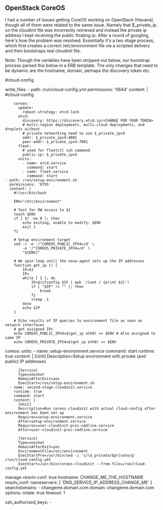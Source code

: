 ## OpenStack CoreOS

I had a number of issues getting CoreOS working on OpenStack (Havana), though all of them were related to the same issue. Namely that $_private_ip on the cloudinit file was incorrectly retrieved and instead the private ip address I kept receiving the public floating ip. After a round of googling, here's how the problem was resolved. Essentially it's a two stage process, which first creates a correct /etc/environment file via a scripted delivery and then bootstraps real cloudinit file.


Note: Though the variables have been stripped out below, our bootstrap process parsed this below in a ERB template. The only changes that need to be dynamic are the hostname, domain, perhaps the discovery token etc.

  #cloud-config

  write_files:
    - path: /run/cloud-config.yml
      permissions: '0644'
      content: |
        #cloud-config

        coreos:
          update:
            reboot-strategy: etcd-lock
          etcd:
            discovery: https://discovery.etcd.io/<CHANGE FOR YOUR TOKEN>
            # multi-region deployments, multi-cloud deployments, and droplets without
            # private networking need to use $_private_ipv4
            addr: $_private_ipv4:4001
            peer-addr: $_private_ipv4:7001
          fleet:
            # used for fleetctl ssh command
            public-ip: $_private_ipv4
          units:
            - name: etcd.service
              command: start
            - name: fleet.service
              command: start
    - path: /run/setup-environment.sh
      permissions: '0755'
      content: |
        #!/usr/bin/bash

        ENV="/etc/environment"

        # Test for RW access to $1
        touch $ENV
        if [ $? -ne 0 ]; then
            echo exiting, unable to modify: $ENV
            exit 1
        fi

        # Setup environment target
        sed -i -e '/^COREOS_PUBLIC_IPV4=/d' \
            -e '/^COREOS_PRIVATE_IPV4=/d' \
            "${ENV}"

        # We spin loop until the nova-agent sets up the IP addresses
        function get_ip () {
            IF=$1
            IP=
            while [ 1 ]; do
                IP=$(ifconfig $IF | awk '/inet / {print $2}')
                if [ "$IP" != "" ]; then
                    break
                fi
                sleep .1
            done
            echo $IP
        }

        # Echo results of IP queries to environment file as soon as network interfaces
        # get assigned IPs
        echo COREOS_PUBLIC_IPV4=$(get_ip eth0) >> $ENV # Also assigned to same IP
        echo COREOS_PRIVATE_IPV4=$(get_ip eth0) >> $ENV
  coreos:
    units:
      - name: setup-environment.service
        command: start
        runtime: true
        content: |
          [Unit]
          Description=Setup environment with private (and public) IP addresses

          [Service]
          Type=oneshot
          RemainAfterExit=yes
          ExecStart=/run/setup-environment.sh
      - name: second-stage-cloudinit.service
        runtime: true
        command: start
        content: |
          [Unit]
          Description=Run coreos-cloudinit with actual cloud-config after environment has been set up
          Requires=setup-environment.service
          After=setup-environment.service
          Requires=user-cloudinit-proc-cmdline.service
          After=user-cloudinit-proc-cmdline.service

          [Service]
          Type=oneshot
          RemainAfterExit=yes
          EnvironmentFile=/etc/environment
          ExecStartPre=/usr/bin/sed -i 's/\$_private/$private/g' /run/cloud-config.yml
          ExecStart=/usr/bin/coreos-cloudinit --from-file=/run/cloud-config.yml

  manage-resolv-conf: true
  hostname: CHANGE_ME_THE_HOSTNAME
  resolv_conf:
    nameservers: [ 'DNS_SERVICE_IP_ADDRESS_CHANGE_ME' ]
    searchdomains:
      - changeme.domain.com
    domain: changeme.domain.com
    options:
      rotate: true
      timeout: 1

  ssh_authorized_keys:
    - <MY PUBLIC KEY>
